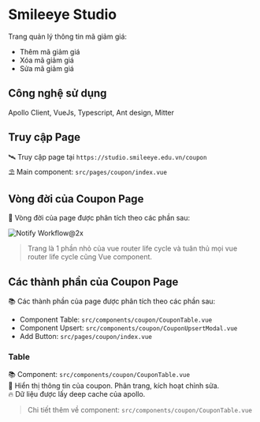 # Smileeye Studio
Trang quản lý thông tin mã giảm giá:
- Thêm mã giảm giá
- Xóa mã giảm giá
- Sửa mã giảm giá
## Công nghệ sử dụng
Apollo Client, VueJs, Typescript, Ant design, Mitter
## Truy cập Page
🛰 Truy cập page tại `https://studio.smileeye.edu.vn/coupon` </br>
⛱ Main component: `src/pages/coupon/index.vue` </br>
## Vòng đời của Coupon Page
🚀 Vòng đời của page được phân tích theo các phần sau:

![Notify Workflow@2x](https://i.imgur.com/vQ3Mqk1.png)

> Trang là 1 phần nhỏ của vue router life cycle và tuân thủ mọi vue router life cycle cũng Vue component.

## Các thành phần của Coupon Page
📚 Các thành phần của page được phân tích theo các phần sau:
- Component Table: `src/components/coupon/CouponTable.vue`
- Component Upsert: `src/components/coupon/CouponUpsertModal.vue`
- Add Button: `src/pages/coupon/index.vue`
### Table
📚 Component: `src/components/coupon/CouponTable.vue` <br/>
🌈 Hiển thị thông tin của coupon. Phân trang, kích hoạt chỉnh sửa. <br/>
🔥 Dữ liệu được lấy deep cache của apollo.
> Chi tiết thêm về component: `src/components/coupon/CouponTable.vue`

